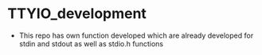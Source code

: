 # TTYIO_development
- This repo has own function developed which are already developed for stdin and stdout as well as stdio.h functions
